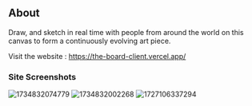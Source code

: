 ## About

Draw, and sketch in real time with people from around the world on this canvas to form a continuously evolving art piece.

Visit the website : https://the-board-client.vercel.app/

### Site Screenshots
![1734832074779](https://github.com/user-attachments/assets/0e958279-842b-46bf-a2a6-1a6218751840)
![1734832002268](https://github.com/user-attachments/assets/86c44b22-48ce-4850-9605-d37e64afda6c)
![1727106337294](https://github.com/user-attachments/assets/cabf3ed6-c61e-4563-9d49-6018a126de0c)
